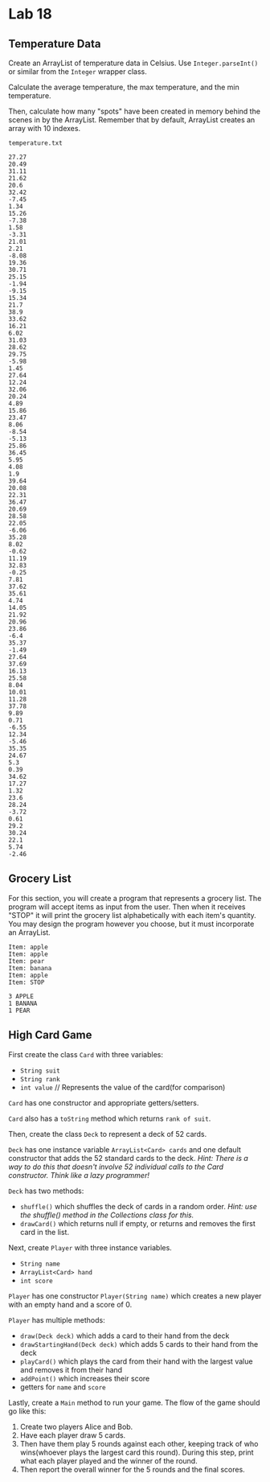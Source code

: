 # Lab 18
## Temperature Data

Create an ArrayList of temperature data in Celsius. Use `Integer.parseInt()` or similar from the `Integer` wrapper class. 

Calculate the average temperature, the max temperature, and the min temperature.

Then, calculate how many "spots" have been created in memory behind the scenes in by the ArrayList. Remember that by default, ArrayList creates an array with 10 indexes.

`temperature.txt`
```
27.27
20.49
31.11
21.62
20.6
32.42
-7.45
1.34
15.26
-7.38
1.58
-3.31
21.01
2.21
-8.08
19.36
30.71
25.15
-1.94
-9.15
15.34
21.7
38.9
33.62
16.21
6.02
31.03
28.62
29.75
-5.98
1.45
27.64
12.24
32.06
20.24
4.89
15.86
23.47
8.06
-8.54
-5.13
25.86
36.45
5.95
4.08
1.9
39.64
20.08
22.31
36.47
20.69
28.58
22.05
-6.06
35.28
8.02
-0.62
11.19
32.83
-0.25
7.81
37.62
35.61
4.74
14.05
21.92
20.96
23.86
-6.4
35.37
-1.49
27.64
37.69
16.13
25.58
8.04
10.01
11.28
37.78
9.89
0.71
-6.55
12.34
-5.46
35.35
24.67
5.3
0.39
34.62
17.27
1.32
23.6
28.24
-3.72
0.61
29.2
30.24
22.1
5.74
-2.46
```


## Grocery List

For this section, you will create a program that represents a grocery list. The program will accept items as input from the user. Then when it receives "STOP" it will print the grocery list alphabetically with each item's quantity. You may design the program however you choose, but it must incorporate an ArrayList. 

```
Item: apple
Item: apple
Item: pear
Item: banana
Item: apple
Item: STOP

3 APPLE
1 BANANA
1 PEAR 
```


## High Card Game

First create the class `Card` with three variables:
- `String suit`
- `String rank`
- `int value` // Represents the value of the card(for comparison)

`Card` has one constructor and appropriate getters/setters. 

`Card` also has a `toString` method which returns `rank of suit`.

Then, create the class `Deck` to represent a deck of 52 cards. 

`Deck` has one instance variable `ArrayList<Card> cards` and one default constructor that adds the 52 standard cards to the deck. *Hint: There is a way to do this that doesn't involve 52 individual calls to the Card constructor. Think like a lazy programmer!*

`Deck` has two methods:
- `shuffle()` which shuffles the deck of cards in a random order. *Hint: use the shuffle() method in the Collections class for this.*
- `drawCard()` which returns null if empty, or returns and removes the first card in the list. 

Next, create `Player` with three instance variables.
- `String name`
- `ArrayList<Card> hand`
- `int score`

`Player` has one constructor `Player(String name)` which creates a new player with an empty hand and a score of 0.

`Player` has multiple methods:
- `draw(Deck deck)` which adds a card to their hand from the deck
- `drawStartingHand(Deck deck)` which adds 5 cards to their hand from the deck
- `playCard()` which plays the card from their hand with the largest value and removes it from their hand
- `addPoint()` which increases their score
- getters for `name` and `score`

Lastly, create a `Main` method to run your game. The flow of the game should go like this:
1. Create two players Alice and Bob.
2. Have each player draw 5 cards.
3. Then have them play 5 rounds against each other, keeping track of who wins(whoever plays the largest card this round). During this step, print what each player played and the winner of the round.
4. Then report the overall winner for the 5 rounds and the final scores.
